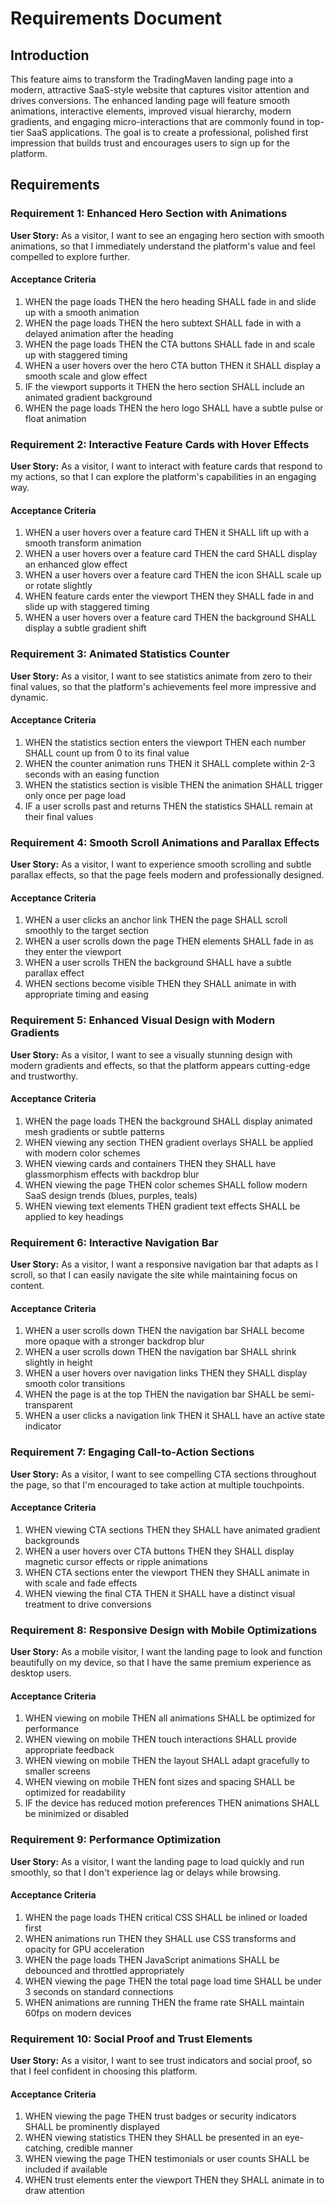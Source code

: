 # Requirements Document

## Introduction

This feature aims to transform the TradingMaven landing page into a modern, attractive SaaS-style website that captures visitor attention and drives conversions. The enhanced landing page will feature smooth animations, interactive elements, improved visual hierarchy, modern gradients, and engaging micro-interactions that are commonly found in top-tier SaaS applications. The goal is to create a professional, polished first impression that builds trust and encourages users to sign up for the platform.

## Requirements

### Requirement 1: Enhanced Hero Section with Animations

**User Story:** As a visitor, I want to see an engaging hero section with smooth animations, so that I immediately understand the platform's value and feel compelled to explore further.

#### Acceptance Criteria

1. WHEN the page loads THEN the hero heading SHALL fade in and slide up with a smooth animation
2. WHEN the page loads THEN the hero subtext SHALL fade in with a delayed animation after the heading
3. WHEN the page loads THEN the CTA buttons SHALL fade in and scale up with staggered timing
4. WHEN a user hovers over the hero CTA button THEN it SHALL display a smooth scale and glow effect
5. IF the viewport supports it THEN the hero section SHALL include an animated gradient background
6. WHEN the page loads THEN the hero logo SHALL have a subtle pulse or float animation

### Requirement 2: Interactive Feature Cards with Hover Effects

**User Story:** As a visitor, I want to interact with feature cards that respond to my actions, so that I can explore the platform's capabilities in an engaging way.

#### Acceptance Criteria

1. WHEN a user hovers over a feature card THEN it SHALL lift up with a smooth transform animation
2. WHEN a user hovers over a feature card THEN the card SHALL display an enhanced glow effect
3. WHEN a user hovers over a feature card THEN the icon SHALL scale up or rotate slightly
4. WHEN feature cards enter the viewport THEN they SHALL fade in and slide up with staggered timing
5. WHEN a user hovers over a feature card THEN the background SHALL display a subtle gradient shift

### Requirement 3: Animated Statistics Counter

**User Story:** As a visitor, I want to see statistics animate from zero to their final values, so that the platform's achievements feel more impressive and dynamic.

#### Acceptance Criteria

1. WHEN the statistics section enters the viewport THEN each number SHALL count up from 0 to its final value
2. WHEN the counter animation runs THEN it SHALL complete within 2-3 seconds with an easing function
3. WHEN the statistics section is visible THEN the animation SHALL trigger only once per page load
4. IF a user scrolls past and returns THEN the statistics SHALL remain at their final values

### Requirement 4: Smooth Scroll Animations and Parallax Effects

**User Story:** As a visitor, I want to experience smooth scrolling and subtle parallax effects, so that the page feels modern and professionally designed.

#### Acceptance Criteria

1. WHEN a user clicks an anchor link THEN the page SHALL scroll smoothly to the target section
2. WHEN a user scrolls down the page THEN elements SHALL fade in as they enter the viewport
3. WHEN a user scrolls THEN the background SHALL have a subtle parallax effect
4. WHEN sections become visible THEN they SHALL animate in with appropriate timing and easing

### Requirement 5: Enhanced Visual Design with Modern Gradients

**User Story:** As a visitor, I want to see a visually stunning design with modern gradients and effects, so that the platform appears cutting-edge and trustworthy.

#### Acceptance Criteria

1. WHEN the page loads THEN the background SHALL display animated mesh gradients or subtle patterns
2. WHEN viewing any section THEN gradient overlays SHALL be applied with modern color schemes
3. WHEN viewing cards and containers THEN they SHALL have glassmorphism effects with backdrop blur
4. WHEN viewing the page THEN color schemes SHALL follow modern SaaS design trends (blues, purples, teals)
5. WHEN viewing text elements THEN gradient text effects SHALL be applied to key headings

### Requirement 6: Interactive Navigation Bar

**User Story:** As a visitor, I want a responsive navigation bar that adapts as I scroll, so that I can easily navigate the site while maintaining focus on content.

#### Acceptance Criteria

1. WHEN a user scrolls down THEN the navigation bar SHALL become more opaque with a stronger backdrop blur
2. WHEN a user scrolls down THEN the navigation bar SHALL shrink slightly in height
3. WHEN a user hovers over navigation links THEN they SHALL display smooth color transitions
4. WHEN the page is at the top THEN the navigation bar SHALL be semi-transparent
5. WHEN a user clicks a navigation link THEN it SHALL have an active state indicator

### Requirement 7: Engaging Call-to-Action Sections

**User Story:** As a visitor, I want to see compelling CTA sections throughout the page, so that I'm encouraged to take action at multiple touchpoints.

#### Acceptance Criteria

1. WHEN viewing CTA sections THEN they SHALL have animated gradient backgrounds
2. WHEN a user hovers over CTA buttons THEN they SHALL display magnetic cursor effects or ripple animations
3. WHEN CTA sections enter the viewport THEN they SHALL animate in with scale and fade effects
4. WHEN viewing the final CTA THEN it SHALL have a distinct visual treatment to drive conversions

### Requirement 8: Responsive Design with Mobile Optimizations

**User Story:** As a mobile visitor, I want the landing page to look and function beautifully on my device, so that I have the same premium experience as desktop users.

#### Acceptance Criteria

1. WHEN viewing on mobile THEN all animations SHALL be optimized for performance
2. WHEN viewing on mobile THEN touch interactions SHALL provide appropriate feedback
3. WHEN viewing on mobile THEN the layout SHALL adapt gracefully to smaller screens
4. WHEN viewing on mobile THEN font sizes and spacing SHALL be optimized for readability
5. IF the device has reduced motion preferences THEN animations SHALL be minimized or disabled

### Requirement 9: Performance Optimization

**User Story:** As a visitor, I want the landing page to load quickly and run smoothly, so that I don't experience lag or delays while browsing.

#### Acceptance Criteria

1. WHEN the page loads THEN critical CSS SHALL be inlined or loaded first
2. WHEN animations run THEN they SHALL use CSS transforms and opacity for GPU acceleration
3. WHEN the page loads THEN JavaScript animations SHALL be debounced and throttled appropriately
4. WHEN viewing the page THEN the total page load time SHALL be under 3 seconds on standard connections
5. WHEN animations are running THEN the frame rate SHALL maintain 60fps on modern devices

### Requirement 10: Social Proof and Trust Elements

**User Story:** As a visitor, I want to see trust indicators and social proof, so that I feel confident in choosing this platform.

#### Acceptance Criteria

1. WHEN viewing the page THEN trust badges or security indicators SHALL be prominently displayed
2. WHEN viewing statistics THEN they SHALL be presented in an eye-catching, credible manner
3. WHEN viewing the page THEN testimonials or user counts SHALL be included if available
4. WHEN trust elements enter the viewport THEN they SHALL animate in to draw attention

